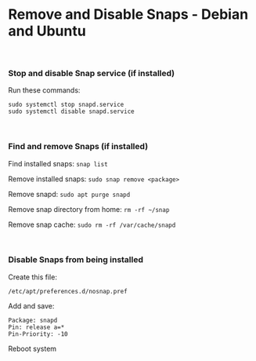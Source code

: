 # Remove and Disable Snaps - Debian and Ubuntu

&nbsp;

### Stop and disable Snap service (if installed)

Run these commands:
```
sudo systemctl stop snapd.service
sudo systemctl disable snapd.service
```

&nbsp;

### Find and remove Snaps (if installed)

Find installed snaps: `snap list`

Remove installed snaps: `sudo snap remove <package>`

Remove snapd: `sudo apt purge snapd`

Remove snap directory from home: `rm -rf ~/snap`

Remove snap cache: `sudo rm -rf /var/cache/snapd`

&nbsp;

### Disable Snaps from being installed

Create this file:
```
/etc/apt/preferences.d/nosnap.pref
```
Add and save:
```
Package: snapd
Pin: release a=*
Pin-Priority: -10
```

Reboot system

&nbsp;
